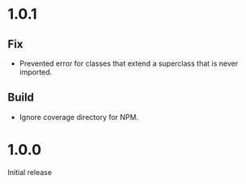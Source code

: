 # 1.0.1
## Fix
- Prevented error for classes that extend a superclass that is never imported.

## Build
- Ignore coverage directory for NPM.

# 1.0.0
Initial release